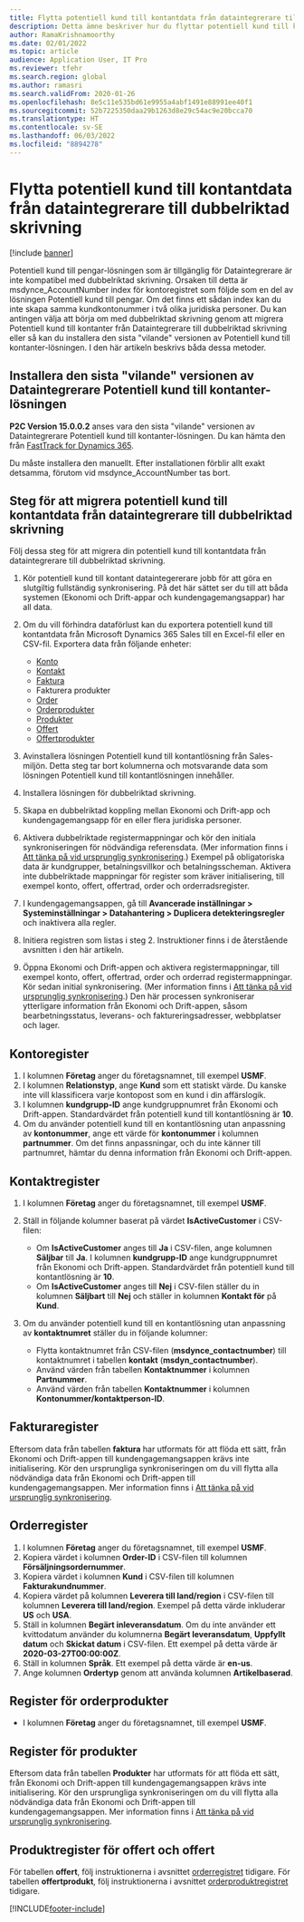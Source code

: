 ```yaml
---
title: Flytta potentiell kund till kontantdata från dataintegrerare till dubbelriktad skrivning
description: Detta ämne beskriver hur du flyttar potentiell kund till kontantdata från dataintegrerare till dubbelriktad skrivning.
author: RamaKrishnamoorthy
ms.date: 02/01/2022
ms.topic: article
audience: Application User, IT Pro
ms.reviewer: tfehr
ms.search.region: global
ms.author: ramasri
ms.search.validFrom: 2020-01-26
ms.openlocfilehash: 8e5c11e535bd61e9955a4abf1491e88991ee40f1
ms.sourcegitcommit: 52b7225350daa29b1263d8e29c54ac9e20bcca70
ms.translationtype: HT
ms.contentlocale: sv-SE
ms.lasthandoff: 06/03/2022
ms.locfileid: "8894278"
---
```

# <a name="migrate-prospect-to-cash-data-from-data-integrator-to-dual-write"></a>Flytta potentiell kund till kontantdata från dataintegrerare till dubbelriktad skrivning

[!include [banner](../../includes/banner.md)]

Potentiell kund till pengar-lösningen som är tillgänglig för Dataintegrerare är inte kompatibel med dubbelriktad skrivning. Orsaken till detta är msdynce_AccountNumber index för kontoregistret som följde som en del av lösningen Potentiell kund till pengar. Om det finns ett sådan index kan du inte skapa samma kundkontonummer i två olika juridiska personer. Du kan antingen välja att börja om med dubbelriktad skrivning genom att migrera Potentiell kund till kontanter från Dataintegrerare till dubbelriktad skrivning eller så kan du installera den sista "vilande" versionen av Potentiell kund till kontanter-lösningen. I den här artikeln beskrivs båda dessa metoder.

## <a name="install-the-last-dorman-version-of-the-data-integrator-prospect-to-cash-solution"></a>Installera den sista "vilande" versionen av Dataintegrerare Potentiell kund till kontanter-lösningen

**P2C Version 15.0.0.2** anses vara den sista "vilande" versionen av Dataintegrerare Potentiell kund till kontanter-lösningen. Du kan hämta den från [FastTrack for Dynamics 365](https://github.com/microsoft/Dynamics-365-FastTrack-Implementation-Assets/tree/master/Dual-write/P2C).

Du måste installera den manuellt. Efter installationen förblir allt exakt detsamma, förutom vid msdynce_AccountNumber tas bort.

## <a name="steps-to-migrate-prospect-to-cash-data-from-data-integrator-to-dual-write"></a>Steg för att migrera potentiell kund till kontantdata från dataintegrerare till dubbelriktad skrivning

Följ dessa steg för att migrera din potentiell kund till kontantdata från dataintegrerare till dubbelriktad skrivning.

1. Kör potentiell kund till kontant dataintegererare jobb för att göra en slutgiltig fullständig synkronisering. På det här sättet ser du till att båda systemen (Ekonomi och Drift-appar och kundengagemangsappar) har all data.
2. Om du vill förhindra dataförlust kan du exportera potentiell kund till kontantdata från Microsoft Dynamics 365 Sales till en Excel-fil eller en CSV-fil. Exportera data från följande enheter:

    - [Konto](#account-table)
    - [Kontakt](#contact-table)
    - [Faktura](#invoice-table)
    - Fakturera produkter
    - [Order](#order-table)
    - [Orderprodukter](#order-products-table)
    - [Produkter](#products-table)
    - [Offert](#quote-and-quote-product-tables)
    - [Offertprodukter](#quote-and-quote-product-tables)

3. Avinstallera lösningen Potentiell kund till kontantlösning från Sales-miljön. Detta steg tar bort kolumnerna och motsvarande data som lösningen Potentiell kund till kontantlösningen innehåller.
4. Installera lösningen för dubbelriktad skrivning.
5. Skapa en dubbelriktad koppling mellan Ekonomi och Drift-app och kundengagemangsapp för en eller flera juridiska personer.
6. Aktivera dubbelriktade registermappningar och kör den initiala synkroniseringen för nödvändiga referensdata. (Mer information finns i [Att tänka på vid ursprunglig synkronisering](initial-sync-guidance.md).) Exempel på obligatoriska data är kundgrupper, betalningsvillkor och betalningsscheman. Aktivera inte dubbelriktade mappningar för register som kräver initialisering, till exempel konto, offert, offertrad, order och orderradsregister.
7. I kundengagemangsappen, gå till **Avancerade inställningar \> Systeminställningar \> Datahantering \> Duplicera detekteringsregler** och inaktivera alla regler.
8. Initiera registren som listas i steg 2. Instruktioner finns i de återstående avsnitten i den här artikeln.
9. Öppna Ekonomi och Drift-appen och aktivera registermappningar, till exempel konto, offert, offertrad, order och orderrad registermappningar. Kör sedan initial synkronisering. (Mer information finns i [Att tänka på vid ursprunglig synkronisering](initial-sync-guidance.md).) Den här processen synkroniserar ytterligare information från Ekonomi och Drift-appen, såsom bearbetningsstatus, leverans- och faktureringsadresser, webbplatser och lager.

## <a name="account-table"></a>Kontoregister

1. I kolumnen **Företag** anger du företagsnamnet, till exempel **USMF**.
2. I kolumnen **Relationstyp**, ange **Kund** som ett statiskt värde. Du kanske inte vill klassificera varje kontopost som en kund i din affärslogik.
3. I kolumnen **kundgrupp-ID** ange kundgruppnumret från Ekonomi och Drift-appen. Standardvärdet från potentiell kund till kontantlösning är **10**.
4. Om du använder potentiell kund till en kontantlösning utan anpassning av **kontonummer**, ange ett värde för **kontonummer** i kolumnen **partnummer**. Om det finns anpassningar, och du inte känner till partnumret, hämtar du denna information från Ekonomi och Drift-appen.

## <a name="contact-table"></a>Kontaktregister

1. I kolumnen **Företag** anger du företagsnamnet, till exempel **USMF**.
2. Ställ in följande kolumner baserat på värdet **IsActiveCustomer** i CSV-filen:

    - Om **IsActiveCustomer** anges till **Ja** i CSV-filen, ange kolumnen **Säljbar** till **Ja**. I kolumnen **kundgrupp-ID** ange kundgruppnumret från Ekonomi och Drift-appen. Standardvärdet från potentiell kund till kontantlösning är **10**.
    - Om **IsActiveCustomer** anges till **Nej** i CSV-filen ställer du in kolumnen **Säljbart** till **Nej** och ställer in kolumnen **Kontakt för** på **Kund**.

3. Om du använder potentiell kund till en kontantlösning utan anpassning av **kontaktnumret** ställer du in följande kolumner:

    - Flytta kontaktnumret från CSV-filen (**msdynce\_contactnumber**) till kontaktnumret i tabellen **kontakt** (**msdyn\_contactnumber**).
    - Använd värden från tabellen **Kontaktnummer** i kolumnen **Partnummer**.
    - Använd värden från tabellen **Kontaktnummer** i kolumnen **Kontonummer/kontaktperson-ID**.

## <a name="invoice-table"></a>Fakturaregister

Eftersom data från tabellen **faktura** har utformats för att flöda ett sätt, från Ekonomi och Drift-appen till kundengagemangsappen krävs inte initialisering. Kör den ursprungliga synkroniseringen om du vill flytta alla nödvändiga data från Ekonomi och Drift-appen till kundengagemangsappen. Mer information finns i [Att tänka på vid ursprunglig synkronisering](initial-sync-guidance.md).

## <a name="order-table"></a>Orderregister

1. I kolumnen **Företag** anger du företagsnamnet, till exempel **USMF**.
2. Kopiera värdet i kolumnen **Order-ID** i CSV-filen till kolumnen **Försäljningsordernummer**.
3. Kopiera värdet i kolumnen **Kund** i CSV-filen till kolumnen **Fakturakundnummer**.
4. Kopiera värdet på kolumnen **Leverera till land/region** i CSV-filen till kolumnen **Leverera till land/region**. Exempel på detta värde inkluderar **US** och **USA**.
5. Ställ in kolumnen **Begärt inleveransdatum**. Om du inte använder ett kvittodatum använder du kolumnerna **Begärt leveransdatum**, **Uppfyllt datum** och **Skickat datum** i CSV-filen. Ett exempel på detta värde är **2020-03-27T00:00:00Z**.
6. Ställ in kolumnen **Språk**. Ett exempel på detta värde är **en-us**.
7. Ange kolumnen **Ordertyp** genom att använda kolumnen **Artikelbaserad**.

## <a name="order-products-table"></a>Register för orderprodukter

- I kolumnen **Företag** anger du företagsnamnet, till exempel **USMF**.

## <a name="products-table"></a>Register för produkter

Eftersom data från tabellen **Produkter** har utformats för att flöda ett sätt, från Ekonomi och Drift-appen till kundengagemangsappen krävs inte initialisering. Kör den ursprungliga synkroniseringen om du vill flytta alla nödvändiga data från Ekonomi och Drift-appen till kundengagemangsappen. Mer information finns i [Att tänka på vid ursprunglig synkronisering](initial-sync-guidance.md).

## <a name="quote-and-quote-product-tables"></a>Produktregister för offert och offert

För tabellen **offert**, följ instruktionerna i avsnittet [orderregistret](#order-table) tidigare. För tabellen **offertprodukt**, följ instruktionerna i avsnittet [orderproduktregistret](#order-products-table) tidigare.


[!INCLUDE[footer-include](../../../../includes/footer-banner.md)]
